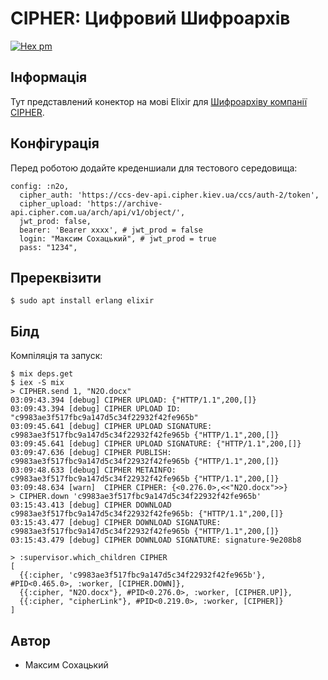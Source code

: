 CIPHER: Цифровий Шифроархів
===========================

[![Hex pm](http://img.shields.io/hexpm/v/cipherarch.svg?style=flat&x=1)](https://hex.pm/packages/cipherarch)

Інформація
----------

Тут представлений конектор на мові Elixir для <a href="https://cipher.com.ua/en/products/cipher-arch">Шифроархіву компанії CIPHER</a>.

Конфігурація
------------

Перед роботою додайте креденшиали для тестового середовища:

```
config: :n2o,
  cipher_auth: 'https://ccs-dev-api.cipher.kiev.ua/ccs/auth-2/token',
  cipher_upload: 'https://archive-api.cipher.com.ua/arch/api/v1/object/',
  jwt_prod: false,
  bearer: 'Bearer xxxx', # jwt_prod = false
  login: "Максим Сохацький", # jwt_prod = true
  pass: "1234",
```

Пререквізити
------------

```
$ sudo apt install erlang elixir
```

Білд
----

Компіляція та запуск:

```
$ mix deps.get
$ iex -S mix
> CIPHER.send 1, "N2O.docx"
03:09:43.394 [debug] CIPHER UPLOAD: {"HTTP/1.1",200,[]}
03:09:43.394 [debug] CIPHER UPLOAD ID: "c9983ae3f517fbc9a147d5c34f22932f42fe965b"
03:09:45.641 [debug] CIPHER UPLOAD SIGNATURE: c9983ae3f517fbc9a147d5c34f22932f42fe965b {"HTTP/1.1",200,[]}
03:09:45.641 [debug] CIPHER UPLOAD SIGNATURE: {"HTTP/1.1",200,[]}
03:09:47.636 [debug] CIPHER PUBLISH: c9983ae3f517fbc9a147d5c34f22932f42fe965b {"HTTP/1.1",200,[]}
03:09:48.633 [debug] CIPHER METAINFO: c9983ae3f517fbc9a147d5c34f22932f42fe965b {"HTTP/1.1",200,[]}
03:09:48.634 [warn]  CIPHER CIPHER: {<0.276.0>,<<"N2O.docx">>}
> CIPHER.down 'c9983ae3f517fbc9a147d5c34f22932f42fe965b'
03:15:43.413 [debug] CIPHER DOWNLOAD c9983ae3f517fbc9a147d5c34f22932f42fe965b: {"HTTP/1.1",200,[]}
03:15:43.477 [debug] CIPHER DOWNLOAD SIGNATURE: c9983ae3f517fbc9a147d5c34f22932f42fe965b {"HTTP/1.1",200,[]}
03:15:43.479 [debug] CIPHER DOWNLOAD SIGNATURE: signature-9e208b8
```

```
> :supervisor.which_children CIPHER
[
  {{:cipher, 'c9983ae3f517fbc9a147d5c34f22932f42fe965b'}, #PID<0.465.0>, :worker, [CIPHER.DOWN]},
  {{:cipher, "N2O.docx"}, #PID<0.276.0>, :worker, [CIPHER.UP]},
  {{:cipher, "cipherLink"}, #PID<0.219.0>, :worker, [CIPHER]}
]
```

Автор
-----

* Максим Сохацький
